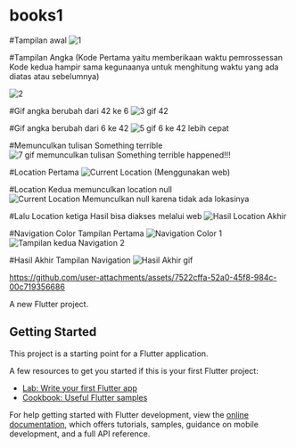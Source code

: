 # books1

#Tampilan awal
![1](https://github.com/user-attachments/assets/8d8c9774-df27-4cd5-a5aa-ee8bc04a44a7)

#Tampilan Angka (Kode Pertama yaitu memberikaan waktu pemrossessan Kode kedua hampir sama kegunaanya untuk menghitung waktu yang ada diatas atau sebelumnya)

![2](https://github.com/user-attachments/assets/3174db17-abd7-4f0a-aebc-5a2aed1676b8)

#Gif angka berubah dari 42 ke 6
![3 gif 42 ](https://github.com/user-attachments/assets/82b6d045-762b-4c95-9fee-649faf4fd1ce)

#Gif angka berubah dari 6 ke 42
![5 gif 6 ke 42 lebih cepat](https://github.com/user-attachments/assets/0179f411-0a3a-448a-9f96-252a2e2e3127)

#Memunculkan tulisan Something terrible 
![7 gif memunculkan tulisan Something terrible happened!!!](https://github.com/user-attachments/assets/7797d7e2-ebe9-436d-87d9-39f5b3c1a35a)

#Location Pertama
![Current Location (Menggunakan web)](https://github.com/user-attachments/assets/1feb6a72-189d-47a4-9a75-e93e70eb16bb)

#Location Kedua memunculkan location null
![Current Location Memunculkan null karena tidak ada lokasinya](https://github.com/user-attachments/assets/845a7bec-27f3-4f68-a64a-ec47d78c108b)

#Lalu Location ketiga Hasil bisa diakses melalui web
![Hasil Location Akhir](https://github.com/user-attachments/assets/9b877126-2cec-4c14-9d6c-3a798109f53f)

#Navigation Color Tampilan Pertama
![Navigation Color 1](https://github.com/user-attachments/assets/4b5a72fb-52e3-4212-b8e7-dd8a2471eac9)
![Tampilan kedua Navigation 2](https://github.com/user-attachments/assets/cba5f5ae-3764-4d7d-a249-3a21d9c7bd94)

#Hasil Akhir Tampilan Navigation
![Hasil Akhir gif](https://github.com/user-attachments/assets/cee0ed8a-d72d-4874-a529-5749ff67e0b3)








https://github.com/user-attachments/assets/7522cffa-52a0-45f8-984c-00c719356686




A new Flutter project.

## Getting Started

This project is a starting point for a Flutter application.

A few resources to get you started if this is your first Flutter project:

- [Lab: Write your first Flutter app](https://docs.flutter.dev/get-started/codelab)
- [Cookbook: Useful Flutter samples](https://docs.flutter.dev/cookbook)

For help getting started with Flutter development, view the
[online documentation](https://docs.flutter.dev/), which offers tutorials,
samples, guidance on mobile development, and a full API reference.
